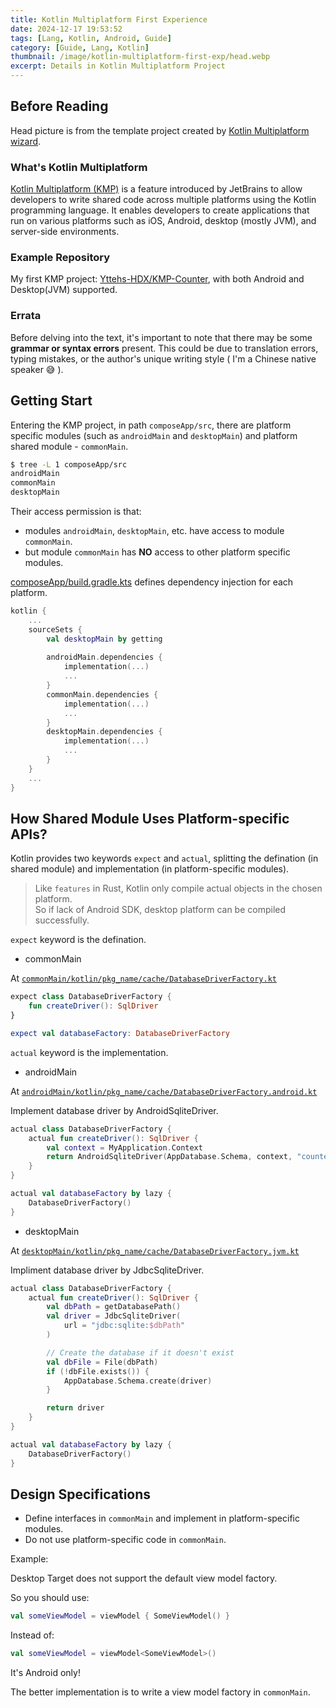 ```yaml
---
title: Kotlin Multiplatform First Experience
date: 2024-12-17 19:53:52
tags: [Lang, Kotlin, Android, Guide]
category: [Guide, Lang, Kotlin]
thumbnail: /image/kotlin-multiplatform-first-exp/head.webp
excerpt: Details in Kotlin Multiplatform Project
---
```


## Before Reading

Head picture is from the template project created by [Kotlin Multiplatform wizard](https://kmp.jetbrains.com).

### What's Kotlin Multiplatform

[Kotlin Multiplatform (KMP)](https://kotlinlang.org/docs/multiplatform-intro.html#learn-key-concepts) is a feature introduced by JetBrains to allow developers to write shared code across multiple platforms using the Kotlin programming language. It enables developers to create applications that run on various platforms such as iOS, Android, desktop (mostly JVM), and server-side environments.

### Example Repository

My first KMP project: [Yttehs-HDX/KMP-Counter](https://github.com/Yttehs-HDX/KMP-Counter), with both Android and Desktop(JVM) supported.

### Errata

Before delving into the text, it's important to note that there may be some **grammar or syntax errors**  present. This could be due to translation errors, typing mistakes, or the author's unique writing style ( I'm a Chinese native speaker 😅 ).

## Getting Start

Entering the KMP project, in path `composeApp/src`, there are platform specific modules (such as `androidMain` and `desktopMain`) and platform shared module - `commonMain`.

```bash
$ tree -L 1 composeApp/src
androidMain
commonMain
desktopMain
```

Their access permission is that:

- modules `androidMain`, `desktopMain`, etc. have access to module `commonMain`.
- but module `commonMain` has **NO** access to other platform specific modules.

[composeApp/build.gradle.kts](https://github.com/Yttehs-HDX/KMP-Counter/blob/main/composeApp/build.gradle.kts#L31) defines dependency injection for each platform.

```kotlin
kotlin {
    ...
    sourceSets {
        val desktopMain by getting
        
        androidMain.dependencies {
            implementation(...)
            ...
        }
        commonMain.dependencies {
            implementation(...)
            ...
        }
        desktopMain.dependencies {
            implementation(...)
            ...
        }
    }
    ...
}
```

## How Shared Module Uses Platform-specific APIs?

Kotlin provides two keywords `expect` and `actual`, splitting the defination (in shared module) and implementation (in platform-specific modules).

> Like `features` in Rust, Kotlin only compile actual objects in the chosen platform.  
> So if lack of Android SDK, desktop platform can be compiled successfully.

`expect` keyword is the defination.

- commonMain

At [`commonMain/kotlin/pkg_name/cache/DatabaseDriverFactory.kt`](https://github.com/Yttehs-HDX/KMP-Counter/blob/main/composeApp/src/commonMain/kotlin/org/shettyyttehs/counter/cache/DatabaseDriverFactory.kt)

```kotlin
expect class DatabaseDriverFactory {
    fun createDriver(): SqlDriver
}

expect val databaseFactory: DatabaseDriverFactory
```

`actual` keyword is the implementation.

- androidMain

At [`androidMain/kotlin/pkg_name/cache/DatabaseDriverFactory.android.kt`](https://github.com/Yttehs-HDX/KMP-Counter/blob/main/composeApp/src/androidMain/kotlin/org/shettyyttehs/counter/cache/DatabaseDriverFactory.android.kt)

Implement database driver by AndroidSqliteDriver.

```kotlin
actual class DatabaseDriverFactory {
    actual fun createDriver(): SqlDriver {
        val context = MyApplication.Context
        return AndroidSqliteDriver(AppDatabase.Schema, context, "counter.db")
    }
}

actual val databaseFactory by lazy {
    DatabaseDriverFactory()
}
```

- desktopMain

At [`desktopMain/kotlin/pkg_name/cache/DatabaseDriverFactory.jvm.kt`](https://github.com/Yttehs-HDX/KMP-Counter/blob/main/composeApp/src/desktopMain/kotlin/org/shettyyttehs/counter/cache/DatabaseDriverFactory.jvm.kt)

Impliment database driver by JdbcSqliteDriver.

```kotlin
actual class DatabaseDriverFactory {
    actual fun createDriver(): SqlDriver {
        val dbPath = getDatabasePath()
        val driver = JdbcSqliteDriver(
            url = "jdbc:sqlite:$dbPath"
        )

        // Create the database if it doesn't exist
        val dbFile = File(dbPath)
        if (!dbFile.exists()) {
            AppDatabase.Schema.create(driver)
        }

        return driver
    }
}

actual val databaseFactory by lazy {
    DatabaseDriverFactory()
}
```

## Design Specifications

- Define interfaces in `commonMain` and implement in platform-specific modules.
- Do not use platform-specific code in `commonMain`.

Example:

Desktop Target does not support the default view model factory.

So you should use:

```kotlin
val someViewModel = viewModel { SomeViewModel() }
```

Instead of:

```kotlin
val someViewModel = viewModel<SomeViewModel>()
```

It's Android only!

The better implementation is to write a view model factory in `commonMain`.
